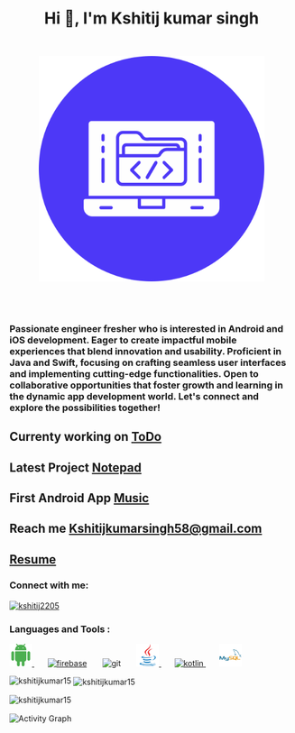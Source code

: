 <div align="center">
  <h1 align="center">Hi 👋, I'm Kshitij kumar singh</h1><br>

<img src="https://github.com/Kshitijkumar15/kshitijkumar15/blob/Beginning/software-development.png" alt="kshitij2205" height="400" width="400" /></a>
</div>
<br>
<br>
<h3 >Passionate engineer fresher who is interested in Android and iOS development. Eager to create impactful mobile experiences that blend innovation and usability. Proficient in Java and Swift, focusing on crafting seamless user interfaces and implementing cutting-edge functionalities. Open to collaborative opportunities that foster growth and learning in the dynamic app development world. Let's connect and explore the possibilities together!</h3>




## Currenty working on [ToDo](https://github.com/Kshitijkumar15/iosToDo)

## Latest Project [Notepad](https://github.com/Kshitijkumar15/Notepad)

## First Android App [Music](https://github.com/Kshitijkumar15/Music)

## Reach me **Kshitijkumarsingh58@gmail.com**

## [Resume](https://drive.google.com/file/d/1kqIb3hJHQjpzSSOgyoPLDymoL8Umqh5S/view?usp=sharing) 
<h3 align="left">Connect with me:</h3>
<p align="left">
<a href="https://linkedin.com/in/kshitij2205" target="blank"><img align="center" src="https://raw.githubusercontent.com/rahuldkjain/github-profile-readme-generator/master/src/images/icons/Social/linked-in-alt.svg" alt="kshitij2205" height="30" width="40" /></a>
</p>

<h3 align="left">Languages and Tools :</h3>
<p align="left"> <a href="https://developer.android.com" target="_blank" rel="noreferrer"> <img src="https://github.com/Kshitijkumar15/kshitijkumar15/blob/Beginning/android.png" alt="android" width="40" height="40"/> </a> &nbsp &nbsp &nbsp <a href="https://firebase.google.com/" target="_blank" rel="noreferrer"> <img src="https://www.vectorlogo.zone/logos/firebase/firebase-icon.svg" alt="firebase" width="40" height="40"/></a> &nbsp &nbsp &nbsp <img src="https://www.vectorlogo.zone/logos/git-scm/git-scm-icon.svg" alt="git" width="40" height="40"/> </a> &nbsp &nbsp &nbsp <a href="https://www.java.com" target="_blank" rel="noreferrer"> <img src="https://raw.githubusercontent.com/devicons/devicon/master/icons/java/java-original.svg" alt="java" width="40" height="40"/> </a>&nbsp &nbsp &nbsp <a href="https://kotlinlang.org" target="_blank" rel="noreferrer"> <img src="https://www.vectorlogo.zone/logos/kotlinlang/kotlinlang-icon.svg" alt="kotlin" width="40" height="40"/> </a> &nbsp &nbsp &nbsp <a href="https://www.mysql.com/" target="_blank" rel="noreferrer"> <img src="https://raw.githubusercontent.com/devicons/devicon/master/icons/mysql/mysql-original-wordmark.svg" alt="mysql" width="40" height="40"/> </a> </p>

<p><img align="left" src="https://github-readme-stats.vercel.app/api/top-langs?username=kshitijkumar15&show_icons=true&locale=en&layout=compact&bg_color=000000&text_color=ffffff" alt="kshitijkumar15" /></p>

<p>&nbsp;<img align="center" src="https://github-readme-stats.vercel.app/api?username=kshitijkumar15&show_icons=true&locale=en&bg_color=000000&text_color=ffffff" alt="kshitijkumar15" /></p>

<p><img align="center" src="https://github-readme-streak-stats.herokuapp.com/?user=kshitijkumar15&layout=compact&border_radius=5&show_icons=true&theme=dark&hide_border=false&text_color=ffffff" alt="kshitijkumar15" /></p>


<img align="center" src="https://github-readme-activity-graph.vercel.app/graph?username=kshitijkumar15&theme=react-dark&hide_border=false&bg_color=000000&line=fb8c00&color=758283&point=FFFFFF&area=true" alt="Activity Graph" />
